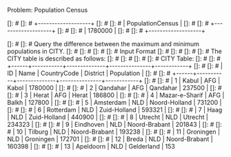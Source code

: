 Problem: Population Census

[]: # []: # +-------------------+
[]: # []: # | PopulationCensus |
[]: # []: # +-------------------+
[]: # []: # | 1780000           |
[]: # []: # +-------------------+

[]: # []: # Query the difference between the maximum and minimum populations in CITY.
[]: # []: # 
[]: # []: # Input Format
[]: # []: # 
[]: # []: # The CITY table is described as follows:
[]: # []: # 
[]: # []: # CITY Table:
[]: # []: # +------+-----------+--------------+---------------+------------+
[]: # []: # | ID   | Name      | CountryCode  | District      | Population |
[]: # []: # +------+-----------+--------------+---------------+------------+
[]: # []: # | 1    | Kabul     | AFG          | Kabol         | 1780000    |
[]: # []: # | 2    | Qandahar  | AFG          | Qandahar      | 237500     |
[]: # []: # | 3    | Herat     | AFG          | Herat         | 186800     |
[]: # []: # | 4    | Mazar-e-Sharif | AFG    | Balkh         | 127800     |
[]: # []: # | 5    | Amsterdam | NLD          | Noord-Holland | 731200     |
[]: # []: # | 6    | Rotterdam | NLD          | Zuid-Holland  | 593321     |
[]: # []: # | 7    | Haag      | NLD          | Zuid-Holland  | 440900     |
[]: # []: # | 8    | Utrecht   | NLD          | Utrecht       | 234323     |
[]: # []: # | 9    | Eindhoven | NLD          | Noord-Brabant | 201843     |
[]: # []: # | 10   | Tilburg   | NLD          | Noord-Brabant | 193238     |
[]: # []: # | 11   | Groningen | NLD          | Groningen     | 172701     |
[]: # []: # | 12   | Breda     | NLD          | Noord-Brabant | 160398     |
[]: # []: # | 13   | Apeldoorn | NLD          | Gelderland    | 153
